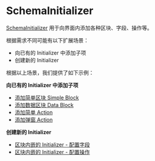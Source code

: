 # SchemaInitializer

[SchemaInitializer](/development/client/ui-schema/initializer) 用于向界面内添加各种区块、字段、操作等。

根据需求不同可能有以下扩展场景：

- 向已有的 Initializer 中添加子项
- 创建新的 Initializer

根据以上场景，我们提供了如下示例：

**向已有的 Initializer 中添加子项**

- [添加简单区块 Simple Block](/plugin-samples/schema-initializer/simple-block)
- [添加数据区块 Data Block](/plugin-samples/schema-initializer/data-block)
- [添加简单 Action](/plugin-samples/schema-initializer/simple-action)
- [添加弹窗 Action](/plugin-samples/schema-initializer/modal-action)

**创建新的 Initializer**

- [区块内嵌的 Initializer - 配置字段](/plugin-samples/schema-initializer/configure-fields)
- [区块内嵌的 Initializer - 配置操作](/plugin-samples/schema-initializer/configure-actions)
<!-- - [区块内嵌的 Initializer - 其他自定义](/plugin-samples/schema-initializer/configure-custom) -->
